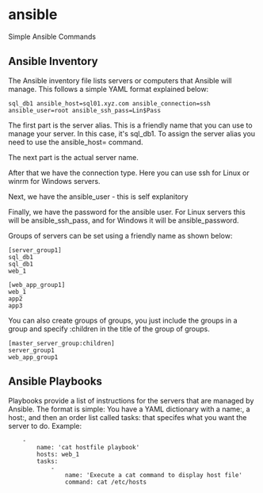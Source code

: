 # ansible
Simple Ansible Commands

## Ansible Inventory
The Ansible inventory file lists servers or computers that Ansible will manage. This follows a simple YAML format explained below:

    sql_db1 ansible_host=sql01.xyz.com ansible_connection=ssh ansible_user=root ansible_ssh_pass=Lin$Pass
    
The first part is the server alias. This is a friendly name that you can use to manage your server. In this case, it's sql_db1. To assign the server alias you need to use the ansible_host= command.

The next part is the actual server name.

After that we have the connection type. Here you can use ssh for Linux or winrm for Windows servers.

Next, we have the ansible_user - this is self explanitory

Finally, we have the password for the ansible user. For Linux servers this will be ansible_ssh_pass, and for Windows it will be ansible_password.

Groups of servers can be set using a friendly name as shown below:

    [server_group1]
    sql_db1
    sql_db1
    web_1
    
    [web_app_group1]
    web_1
    app2
    app3
    
You can also create groups of groups, you just include the groups in a group and specify :children in the title of the group of groups.

    [master_server_group:children]
    server_group1
    web_app_group1
    
## Ansible Playbooks

Playbooks provide a list of instructions for the servers that are managed by Ansible. The format is simple: You have a YAML dictionary with a name:, a host:, and then an order list called tasks: that specifes what you want the server to do. Example:

        -
            name: 'cat hostfile playbook'
            hosts: web_1
            tasks:
                -
                    name: 'Execute a cat command to display host file'
                    command: cat /etc/hosts
                    
